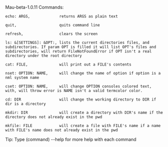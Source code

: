 Mau-beta-1.0.11
Commands:
    
    echo: ARGS,             returns ARGS as plain text

    quit,                   quits command line

    refresh,                clears the screen

    ls: &[SETTINGS]: &OPT:, lists the current directories files, and subdirectories. If param OPT is filled it will list OPT's files and subdirectories, will return FileNotFoundError if OPT isn't a real directory under the root directory

    cat: FILE,              will print out a FILE's contents

    nset: OPTION: NAME,     will change the name of option if option is a nml system name

    cset: OPTION: NAME,     will change OPTION consoles colored text, with, will throw error is NAME isn't a valid termcolor color.

    cd: DIR                 will change the working directory to DIR if dir is a directory

    mkdir: DIR              will create a directory with DIR's name if the directory does not already exist in the pwd

    mkfile: FILE            will create a file with FILE's name if a name with FILE's name does not already exist in the pwd

Tip:
    Type (command) --help for more help with each command
